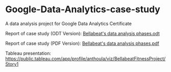 # Google-Data-Analytics-case-study

A data analysis project for Google Data Analytics Certificate

Report of case study (ODT Version):
[Bellabeat's data analysis phases.odt](https://github.com/anthoulab/Bellabeat-Data-Analysis-case-study/files/10324747/Bellabeat.s.data.analysis.phases.odt)

Report of case study (PDF Version):
[Bellabeat's data analysis phases.pdf](https://github.com/anthoulab/Bellabeat-Data-Analysis-case-study/files/10324749/Bellabeat.s.data.analysis.phases.pdf)

Tableau presentation:
https://public.tableau.com/app/profile/anthoula/viz/BellabeatFitnessProject/Story1
